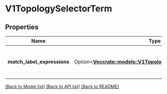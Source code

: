# V1TopologySelectorTerm

## Properties

Name | Type | Description | Notes
------------ | ------------- | ------------- | -------------
**match_label_expressions** | Option<[**Vec<crate::models::V1TopologySelectorLabelRequirement>**](v1.TopologySelectorLabelRequirement.md)> | A list of topology selector requirements by labels. | [optional]

[[Back to Model list]](../README.md#documentation-for-models) [[Back to API list]](../README.md#documentation-for-api-endpoints) [[Back to README]](../README.md)


